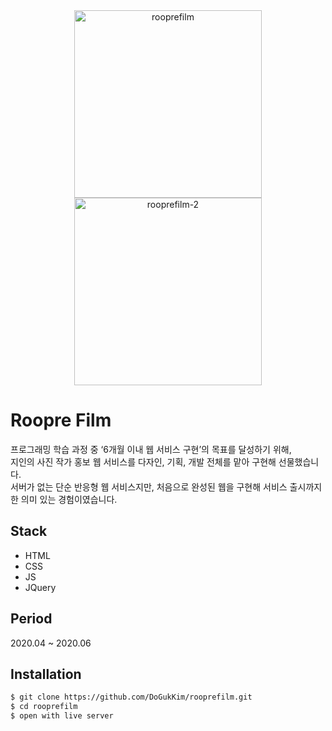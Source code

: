 <div align="center">
  <a href="https://ibb.co/c2rZ8Kf"><img src="https://i.ibb.co/2ckCM0V/rooprefilm.png" alt="rooprefilm" border="0" width="300px" /></a>
  <a href="https://ibb.co/Btkxz8N"><img src="https://i.ibb.co/rm9S7ns/rooprefilm-2.png" alt="rooprefilm-2" border="0" width="300px" /></a>
</div>

# Roopre Film
프로그래밍 학습 과정 중 ‘6개월 이내 웹 서비스 구현’의 목표를 달성하기 위해,  
지인의 사진 작가 홍보 웹 서비스를 다자인, 기획, 개발 전체를 맡아 구현해 선물했습니다.  
서버가 없는 단순 반응형 웹 서비스지만, 처음으로 완성된 웹을 구현해 서비스 출시까지 한 의미 있는 경험이였습니다.

## Stack
* HTML
* CSS
* JS
* JQuery

## Period
2020.04 ~ 2020.06

## Installation

```sh
$ git clone https://github.com/DoGukKim/rooprefilm.git
$ cd rooprefilm
$ open with live server
```
